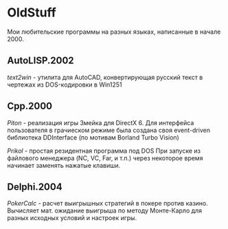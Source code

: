 # OldStuff

Мои любительские программы на разных языках, написанные в начале 2000.

## AutoLISP.2002

*text2win* - утилита для AutoCAD, конвертирующая русский текст в чертежах из DOS-кодировки в Win1251

## Cpp.2000

*Piton* - реализация игры Змейка для DirectX 6.
Для интерфейса пользователя в грачиеском режиме была создана своя event-driven библиотека DDInterface (по мотивам Borland Turbo Vision)

*Prikol* - простая резидентная программа под DOS
При запуске из файлового менеджера (NC, VC, Far, и т.п.) через некоторое время начинает заменять нажатые клавиши.

## Delphi.2004

*PokerCalc* - расчет выигрышных стратегий в покере против казино.
Вычисляет мат. ожидание выигрыша по методу Монте-Карло для разных исходных условий и настроек игры.
